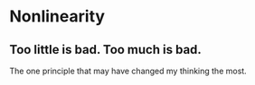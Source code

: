 # Nonlinearity

## Too little is bad. Too much is bad.

The one principle that may have changed my thinking the most. 



